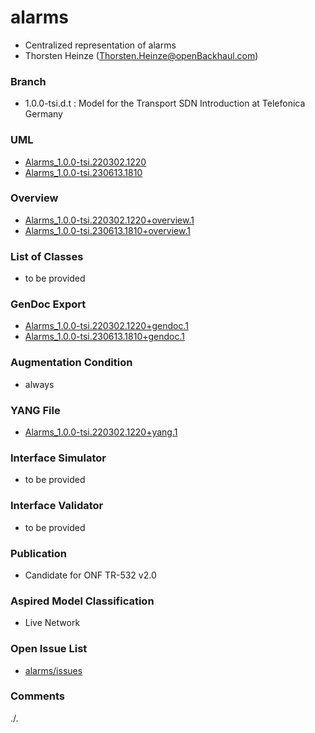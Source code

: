 # alarms
- Centralized representation of alarms
- Thorsten Heinze (Thorsten.Heinze@openBackhaul.com)

### Branch
- 1.0.0-tsi.d.t : Model for the Transport SDN Introduction at Telefonica Germany

### UML
- [Alarms_1.0.0-tsi.220302.1220](./Alarms_1.0.0-tsi.220302.1220.zip)
- [Alarms_1.0.0-tsi.230613.1810](./Alarms_1.0.0-tsi.230613.1810.zip)

### Overview 
- [Alarms_1.0.0-tsi.220302.1220+overview.1](./Alarms_1.0.0-tsi.220302.1220+overview.1.png)
- [Alarms_1.0.0-tsi.230613.1810+overview.1](./Alarms_1.0.0-tsi.230613.1810+overview.1.png)

### List of Classes
- to be provided

### GenDoc Export
- [Alarms_1.0.0-tsi.220302.1220+gendoc.1](./Alarms_1.0.0-tsi.220302.1220+gendoc.1.docx)
- [Alarms_1.0.0-tsi.230613.1810+gendoc.1](./Alarms_1.0.0-tsi.230613.1810+gendoc.1.docx)

### Augmentation Condition
- always

### YANG File
- [Alarms_1.0.0-tsi.220302.1220+yang.1](./Alarms_1.0.0-tsi.220302.1220+yang.1.zip)

### Interface Simulator
- to be provided 

### Interface Validator
- to be provided 

### Publication
- Candidate for ONF TR-532 v2.0

### Aspired Model Classification
- Live Network

### Open Issue List
- [alarms/issues](../../issues)

### Comments
./.
